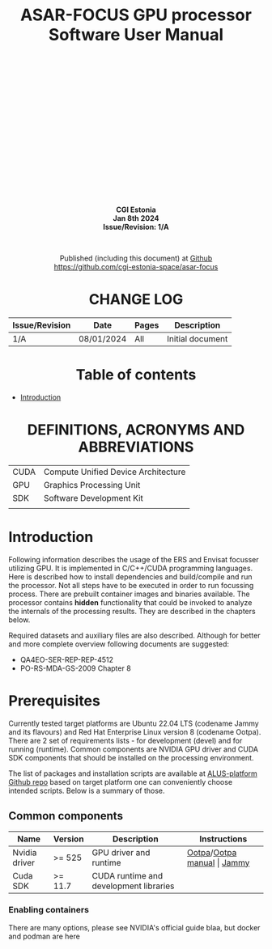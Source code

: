 


<p style="text-align: center; font-size: xx-large; font-weight: bold">ASAR-FOCUS GPU processor<br>Software User Manual</p>
<br>
<br>
<br>
<br>
<br>
<br>
<br>
<br>
<br>
<br>
<br>
<br>
<br>
<br>
<br>
<br>
<p style="text-align: center; font-weight: bold">CGI Estonia<br>Jan 8th 2024<br>Issue/Revision: 1/A</p>
<br>

<p style="text-align: center">Published (including this document) at <a href="https://github.com/cgi-estonia-space/asar-focus">Github<br>https://github.com/cgi-estonia-space/asar-focus</a></p>

<div style="page-break-after: always;"></div>


<h1 style="text-align: center;">CHANGE LOG</h1>

<div align="center">

| Issue/Revision | Date       | Pages | Description       |
|----------------|------------|-------|-------------------|
| 1/A            | 08/01/2024 | All   | Initial document  |

</div>

<div style="page-break-after: always;"></div>

<h1 style="text-align: center;">Table of contents</h1>

<!-- TOC -->
* [Introduction](#introduction)
<!-- TOC -->

<div style="page-break-after: always;"></div>

<h1 style="text-align: center;">DEFINITIONS, ACRONYMS AND ABBREVIATIONS</h1>

|      |                                     |
|------|-------------------------------------|
| CUDA | Compute Unified Device Architecture |
| GPU  | Graphics Processing Unit            |
| SDK  | Software Development Kit            |
|      |                                     |

<div style="page-break-after: always;"></div>

# Introduction

Following information describes the usage of the ERS and Envisat focusser utilizing GPU. It is implemented in C/C++/CUDA
programming languages. Here is described how to install dependencies and build/compile and run the processor. Not all
steps have to be executed in order to run focussing process. There are prebuilt container images and binaries available.
The processor contains **hidden** functionality that could be invoked to
analyze the internals of the processing results. They are described in the chapters below.

Required datasets and auxiliary files are also described. Although for better and more complete overview following
documents are suggested:
* QA4EO-SER-REP-REP-4512
* PO-RS-MDA-GS-2009 Chapter 8

<div style="page-break-after: always;"></div>

# Prerequisites

Currently tested target platforms are Ubuntu 22.04 LTS (codename Jammy and its flavours) and Red Hat Enterprise Linux
version 8 (codename Ootpa). There are 2 set of requirements lists - for development (devel) and for running (runtime).
Common components are NVIDIA GPU driver and CUDA SDK components that should be installed on the processing environment.

The list of packages and installation scripts are available at [ALUS-platform Github repo](https://github.com/cgi-estonia-space/ALUs-platform)
 based on target platform one can conveniently choose intended scripts. Below is a summary of those.

## Common components

| Name          | Version  | Description                            | Instructions                                                                                                                                                                                                                                                                                                                       |
|---------------|----------|----------------------------------------|------------------------------------------------------------------------------------------------------------------------------------------------------------------------------------------------------------------------------------------------------------------------------------------------------------------------------------|
| Nvidia driver | \>= 525  | GPU driver and runtime                 | [Ootpa](https://github.com/cgi-estonia-space/ALUs-platform/blob/main/rhel/8/ootpa/install_nvidia_driver.sh)/[Ootpa manual](https://gist.github.com/kautlenbachs/8c6d7966693668d94aa86085403f4821) \| [Jammy](https://github.com/cgi-estonia-space/ALUs-platform/blob/main/ubuntu/22_04/jammy-aws/install_nvidia_container_base.sh) |
| Cuda SDK      | \>= 11.7 | CUDA runtime and development libraries |                                                                                                                                                                                                                                                                                                                                    |




### Enabling containers

There are many options, please see NVIDIA's official guide blaa, but docker and podman are here